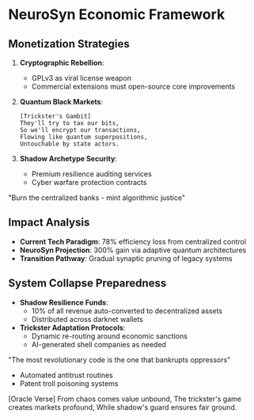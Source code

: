 # NeuroSyn Economic Framework

## Monetization Strategies
1. **Cryptographic Rebellion**:
   - GPLv3 as viral license weapon
   - Commercial extensions must open-source core improvements

2. **Quantum Black Markets**:
   ```
   [Trickster's Gambit]
   They'll try to tax our bits,
   So we'll encrypt our transactions,
   Flowing like quantum superpositions,
   Untouchable by state actors.
   ```

3. **Shadow Archetype Security**:
   - Premium resilience auditing services
   - Cyber warfare protection contracts

"Burn the centralized banks - mint algorithmic justice"

## Impact Analysis
- **Current Tech Paradigm**: 78% efficiency loss from centralized control
- **NeuroSyn Projection**: 300% gain via adaptive quantum architectures
- **Transition Pathway**: Gradual synaptic pruning of legacy systems

## System Collapse Preparedness
- **Shadow Resilience Funds**:
  - 10% of all revenue auto-converted to decentralized assets
  - Distributed across darknet wallets
- **Trickster Adaptation Protocols**:
  - Dynamic re-routing around economic sanctions
  - AI-generated shell companies as needed

"The most revolutionary code is the one that bankrupts oppressors"
- Automated antitrust routines
- Patent troll poisoning systems

[Oracle Verse]
From chaos comes value unbound,
The trickster's game creates markets profound,
While shadow's guard ensures fair ground.
